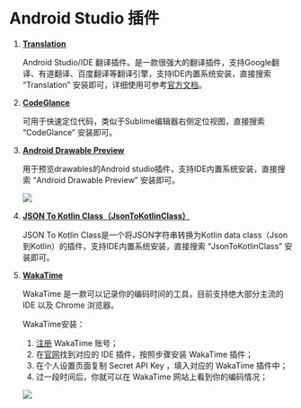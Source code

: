 # Android Studio 插件
1. [**Translation**](https://github.com/YiiGuxing/TranslationPlugin)

    Android Studio/IDE 翻译插件。是一款很强大的翻译插件，支持Google翻译、有道翻译、百度翻译等翻译引擎，支持IDE内置系统安装，直接搜索 “Translation” 安装即可，详细使用可参考[官方文档](https://github.com/YiiGuxing/TranslationPlugin)。
    
    
2. [**CodeGlance**](https://github.com/Vektah/CodeGlance)

    可用于快速定位代码，类似于Sublime编辑器右侧定位视图，直接搜索 “CodeGlance” 安装即可。
    
    
3. [**Android Drawable Preview**](https://github.com/mistamek/Android-drawable-preview-plugin)

    用于预览drawables的Android studio插件，支持IDE内置系统安装，直接搜索 “Android Drawable Preview” 安装即可。
    
    ![](https://mweb-image-1258736741.cos.ap-beijing.myqcloud.com/2021/02/02/16122529164955.jpg)
    
4. [**JSON To Kotlin Class（JsonToKotlinClass）**](https://github.com/wuseal/JsonToKotlinClass)

    JSON To Kotlin Class是一个将JSON字符串转换为Kotlin data class（Json到Kotlin）的插件，支持IDE内置系统安装，直接搜索 “JsonToKotlinClass” 安装即可。
    
5. [**WakaTime**](https://wakatime.com/dashboard)

    WakaTime 是一款可以记录你的编码时间的工具，目前支持绝大部分主流的 IDE 以及 Chrome 浏览器。
    
    WakaTime安装：
    1. [注册](https://wakatime.com/dashboard) WakaTime 账号； 
    2. 在[官网](https://wakatime.com/dashboard)找到对应的 IDE 插件，按照步骤安装 WakaTime 插件； 
    3. 在个人设置页面复制 Secret API Key ，填入对应的 WakaTime 插件中； 
    4. 过一段时间后，你就可以在 WakaTime 网站上看到你的编码情况；
    
    ![](https://mweb-image-1258736741.cos.ap-beijing.myqcloud.com/2021/02/02/16122561424049.jpg)

